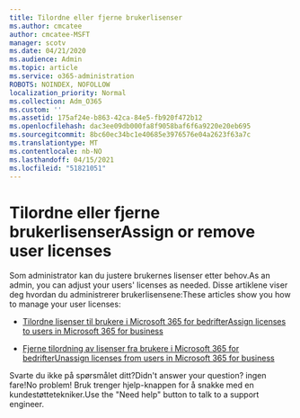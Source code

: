 ```yaml
---
title: Tilordne eller fjerne brukerlisenser
ms.author: cmcatee
author: cmcatee-MSFT
manager: scotv
ms.date: 04/21/2020
ms.audience: Admin
ms.topic: article
ms.service: o365-administration
ROBOTS: NOINDEX, NOFOLLOW
localization_priority: Normal
ms.collection: Adm_O365
ms.custom: ''
ms.assetid: 175af24e-b863-42ca-84e5-fb920f472b12
ms.openlocfilehash: dac3ee09db000fa8f9058baf6f6a9220e20eb695
ms.sourcegitcommit: 8bc60ec34bc1e40685e3976576e04a2623f63a7c
ms.translationtype: MT
ms.contentlocale: nb-NO
ms.lasthandoff: 04/15/2021
ms.locfileid: "51821051"
---
```

# <a name="assign-or-remove-user-licenses"></a><span data-ttu-id="acd61-102">Tilordne eller fjerne brukerlisenser</span><span class="sxs-lookup"><span data-stu-id="acd61-102">Assign or remove user licenses</span></span>

<span data-ttu-id="acd61-103">Som administrator kan du justere brukernes lisenser etter behov.</span><span class="sxs-lookup"><span data-stu-id="acd61-103">As an admin, you can adjust your users' licenses as needed.</span></span> <span data-ttu-id="acd61-104">Disse artiklene viser deg hvordan du administrerer brukerlisensene:</span><span class="sxs-lookup"><span data-stu-id="acd61-104">These articles show you how to manage your user licenses:</span></span>
  
- [<span data-ttu-id="acd61-105">Tilordne lisenser til brukere i Microsoft 365 for bedrifter</span><span class="sxs-lookup"><span data-stu-id="acd61-105">Assign licenses to users in Microsoft 365 for business</span></span>](https://docs.microsoft.com/azure/active-directory/fundamentals/license-users-groups?context=azure/active-directory/users-groups-roles/context/ugr-context)

- [<span data-ttu-id="acd61-106">Fjerne tilordning av lisenser fra brukere i Microsoft 365 for bedrifter</span><span class="sxs-lookup"><span data-stu-id="acd61-106">Unassign licenses from users in Microsoft 365 for business</span></span>](https://docs.microsoft.com/azure/active-directory/fundamentals/license-users-groups?context=azure/active-directory/users-groups-roles/context/ugr-context#remove-a-license)

<span data-ttu-id="acd61-107">Svarte du ikke på spørsmålet ditt?</span><span class="sxs-lookup"><span data-stu-id="acd61-107">Didn't answer your question?</span></span> <span data-ttu-id="acd61-108">ingen fare!</span><span class="sxs-lookup"><span data-stu-id="acd61-108">No problem!</span></span> <span data-ttu-id="acd61-109">Bruk trenger hjelp-knappen for å snakke med en kundestøttetekniker.</span><span class="sxs-lookup"><span data-stu-id="acd61-109">Use the "Need help" button to talk to a support engineer.</span></span>